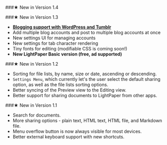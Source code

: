 ###★ New in Version 1.4

###★ New in Version 1.3
* [**Blogging support with WordPress and Tumblr**](#blogging)
* Add multiple blog accounts and post to multiple blog accounts at once
* New settings UI for managing accounts
* New settings for tab character rendering
* Tiny fonts for editing (modifiable CSS is coming soon!)
* **New LightPaper Basic version (free, ad supported)**

###★ New in Version 1.2
* Sorting for file lists, by name, size or date, ascending or descending.
* `Settings Menu`, which currently let's the user select the default sharing option, as well as the file lists sorting options.
* Better syncing of the Preview view to the Editing view.
* Better support for sharing documents to LightPaper from other apps.

###★ New in Version 1.1
* Search for documents.
* More sharing options - plain text, HTML text, HTML file, and Markdown file.
* Menu overflow button is now always visible for most devices.
* Better external keyboard support with new shortcuts.
